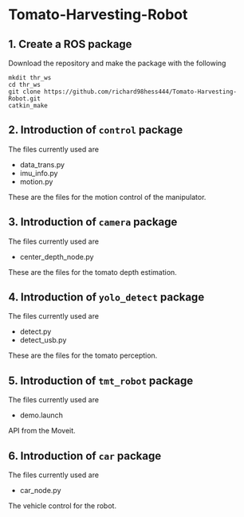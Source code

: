 # Tomato-Harvesting-Robot

## 1. Create a ROS package
Download the repository and make the package with the following
```
mkdit thr_ws
cd thr_ws
git clone https://github.com/richard98hess444/Tomato-Harvesting-Robot.git
catkin_make
```

## 2. Introduction of ```control``` package
The files currently used are 
* data_trans.py
* imu_info.py
* motion.py

These are the files for the motion control of the manipulator.

## 3. Introduction of ```camera``` package
The files currently used are
* center_depth_node.py

These are the files for the tomato depth estimation.

## 4. Introduction of ```yolo_detect``` package
The files currently used are
* detect.py
* detect_usb.py

These are the files for the tomato perception.

## 5. Introduction of ```tmt_robot``` package
The files currently used are
* demo.launch

API from the Moveit.

## 6. Introduction of ```car``` package
The files currently used are
* car_node.py

The vehicle control for the robot.
